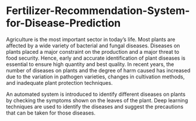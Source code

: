# Fertilizer-Recommendation-System-for-Disease-Prediction
Agriculture is the most important sector in today’s life. Most plants are affected by a wide variety of bacterial and fungal diseases. Diseases on plants placed a major constraint on the production and a major threat to food security. Hence, early and accurate identification of plant diseases is essential to ensure high quantity and best quality. In recent years, the number of diseases on plants and the degree of harm caused has increased due to the variation in pathogen varieties, changes in cultivation methods, and inadequate plant protection techniques.

An automated system is introduced to identify different diseases on plants by checking the symptoms shown on the leaves of the plant. Deep learning techniques are used to identify the diseases and suggest the precautions that can be taken for those diseases. 
